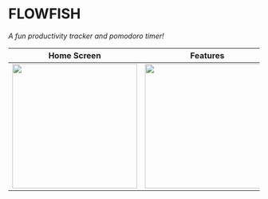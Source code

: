 # FLOWFISH  
*A fun productivity tracker and pomodoro timer!*  

| Home Screen | Features | Customization |
|-------------|----------|---------------|
| <img src="https://github.com/user-attachments/assets/5bc1e99f-cd38-4483-98a4-e23c7f44b5f0" width="250"/> | <img src="https://github.com/user-attachments/assets/fd7404bb-da25-4985-b534-0fb5613450a3" width="250"/> | <img src="https://github.com/user-attachments/assets/6025b49f-72f8-4123-8fae-888d0580eb60" width="250"/> |
